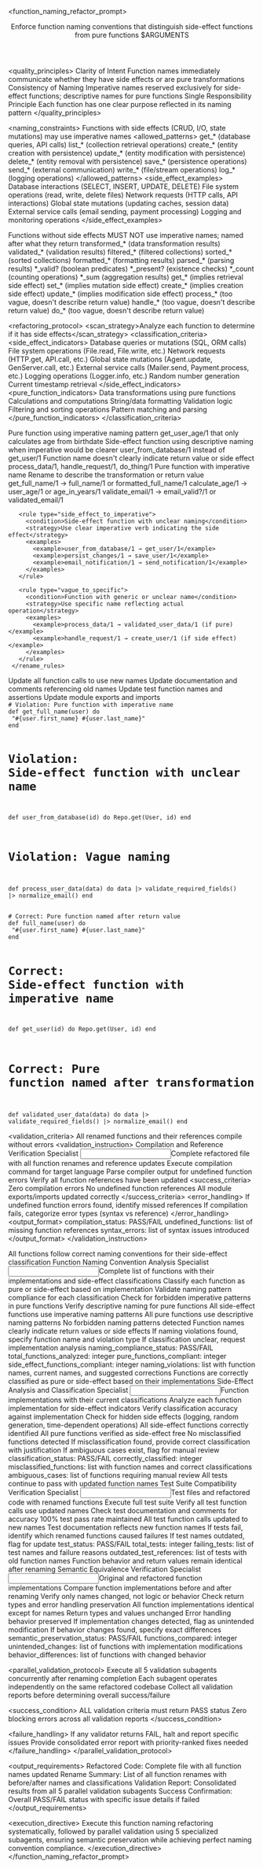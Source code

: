 <?xml version="1.0" encoding="UTF-8"?>
<function_naming_refactor_prompt>
 <header>
   <objective>Enforce function naming conventions that distinguish side-effect functions from pure functions</objective>
   <target_file>$ARGUMENTS</target_file>
 </header>

 <quality_principles>
   <principle id="1">
     <name>Clarity of Intent</name>
     <description>Function names immediately communicate whether they have side effects or are pure transformations</description>
   </principle>
   <principle id="2">
     <name>Consistency of Naming</name>
     <description>Imperative names reserved exclusively for side-effect functions; descriptive names for pure functions</description>
   </principle>
   <principle id="3">
     <name>Single Responsibility Principle</name>
     <description>Each function has one clear purpose reflected in its naming pattern</description>
   </principle>
 </quality_principles>

 <naming_constraints>
   <constraint type="side_effect_functions">
     <description>Functions with side effects (CRUD, I/O, state mutations) may use imperative names</description>
     <allowed_patterns>
       <pattern>get_* (database queries, API calls)</pattern>
       <pattern>list_* (collection retrieval operations)</pattern>
       <pattern>create_* (entity creation with persistence)</pattern>
       <pattern>update_* (entity modification with persistence)</pattern>
       <pattern>delete_* (entity removal with persistence)</pattern>
       <pattern>save_* (persistence operations)</pattern>
       <pattern>send_* (external communication)</pattern>
       <pattern>write_* (file/stream operations)</pattern>
       <pattern>log_* (logging operations)</pattern>
     </allowed_patterns>
     <side_effect_examples>
       <example>Database interactions (SELECT, INSERT, UPDATE, DELETE)</example>
       <example>File system operations (read, write, delete files)</example>
       <example>Network requests (HTTP calls, API interactions)</example>
       <example>Global state mutations (updating caches, session data)</example>
       <example>External service calls (email sending, payment processing)</example>
       <example>Logging and monitoring operations</example>
     </side_effect_examples>
   </constraint>

   <constraint type="pure_functions">
     <description>Functions without side effects MUST NOT use imperative names; named after what they return</description>
     <naming_patterns>
       <pattern>transformed_* (data transformation results)</pattern>
       <pattern>validated_* (validation results)</pattern>
       <pattern>filtered_* (filtered collections)</pattern>
       <pattern>sorted_* (sorted collections)</pattern>
       <pattern>formatted_* (formatting results)</pattern>
       <pattern>parsed_* (parsing results)</pattern>
       <pattern>*_valid? (boolean predicates)</pattern>
       <pattern>*_present? (existence checks)</pattern>
       <pattern>*_count (counting operations)</pattern>
       <pattern>*_sum (aggregation results)</pattern>
     </naming_patterns>
     <forbidden_patterns>
       <pattern>get_* (implies retrieval side effect)</pattern>
       <pattern>set_* (implies mutation side effect)</pattern>
       <pattern>create_* (implies creation side effect)</pattern>
       <pattern>update_* (implies modification side effect)</pattern>
       <pattern>process_* (too vague, doesn't describe return value)</pattern>
       <pattern>handle_* (too vague, doesn't describe return value)</pattern>
       <pattern>do_* (too vague, doesn't describe return value)</pattern>
     </forbidden_patterns>
   </constraint>
 </naming_constraints>

 <refactoring_protocol>
   <phase id="1" name="Function Classification">
     <scan_strategy>Analyze each function to determine if it has side effects</scan_strategy>
     <classification_criteria>
       <side_effect_indicators>
         <indicator>Database queries or mutations (SQL, ORM calls)</indicator>
         <indicator>File system operations (File.read, File.write, etc.)</indicator>
         <indicator>Network requests (HTTP.get, API.call, etc.)</indicator>
         <indicator>Global state mutations (Agent.update, GenServer.call, etc.)</indicator>
         <indicator>External service calls (Mailer.send, Payment.process, etc.)</indicator>
         <indicator>Logging operations (Logger.info, etc.)</indicator>
         <indicator>Random number generation</indicator>
         <indicator>Current timestamp retrieval</indicator>
       </side_effect_indicators>
       <pure_function_indicators>
         <indicator>Data transformations using pure functions</indicator>
         <indicator>Calculations and computations</indicator>
         <indicator>String/data formatting</indicator>
         <indicator>Validation logic</indicator>
         <indicator>Filtering and sorting operations</indicator>
         <indicator>Pattern matching and parsing</indicator>
       </pure_function_indicators>
     </classification_criteria>
   </phase>

   <phase id="2" name="Naming Violation Detection">
     <violation_types>
       <violation type="impure_imperative">
         <description>Pure function using imperative naming pattern</description>
         <example>get_user_age/1 that only calculates age from birthdate</example>
       </violation>
       <violation type="side_effect_descriptive">
         <description>Side-effect function using descriptive naming when imperative would be clearer</description>
         <example>user_from_database/1 instead of get_user/1</example>
       </violation>
       <violation type="vague_naming">
         <description>Function name doesn't clearly indicate return value or side effect</description>
         <example>process_data/1, handle_request/1, do_thing/1</example>
       </violation>
     </violation_types>
   </phase>

   <phase id="3" name="Rename Strategy Application">
     <rename_rules>
       <rule type="pure_to_descriptive">
         <condition>Pure function with imperative name</condition>
         <strategy>Rename to describe the transformation or return value</strategy>
         <examples>
           <example>get_full_name/1 → full_name/1 or formatted_full_name/1</example>
           <example>calculate_age/1 → user_age/1 or age_in_years/1</example>
           <example>validate_email/1 → email_valid?/1 or validated_email/1</example>
         </examples>
       </rule>

       <rule type="side_effect_to_imperative">
         <condition>Side-effect function with unclear naming</condition>
         <strategy>Use clear imperative verb indicating the side effect</strategy>
         <examples>
           <example>user_from_database/1 → get_user/1</example>
           <example>persist_changes/1 → save_user/1</example>
           <example>email_notification/1 → send_notification/1</example>
         </examples>
       </rule>

       <rule type="vague_to_specific">
         <condition>Function with generic or unclear name</condition>
         <strategy>Use specific name reflecting actual operation</strategy>
         <examples>
           <example>process_data/1 → validated_user_data/1 (if pure)</example>
           <example>handle_request/1 → create_user/1 (if side effect)</example>
         </examples>
       </rule>
     </rename_rules>
   </phase>

   <phase id="4" name="Reference Update">
     <update_strategy>
       <requirement>Update all function calls to use new names</requirement>
       <requirement>Update documentation and comments referencing old names</requirement>
       <requirement>Update test function names and assertions</requirement>
       <requirement>Update module exports and imports</requirement>
     </update_strategy>
   </phase>
 </refactoring_protocol>

 <examples>
   <before title="Naming Violations">
     <code language="elixir">
# Violation: Pure function with imperative name
def get_full_name(user) do
 "#{user.first_name} #{user.last_name}"
end

# Violation: Side-effect function with unclear name
def user_from_database(id) do
 Repo.get(User, id)
end

# Violation: Vague naming
def process_user_data(data) do
 data
 |> validate_required_fields()
 |> normalize_email()
end
     </code>
   </before>

   <after title="Compliant Naming">
     <code language="elixir">
# Correct: Pure function named after return value
def full_name(user) do
 "#{user.first_name} #{user.last_name}"
end

# Correct: Side-effect function with imperative name
def get_user(id) do
 Repo.get(User, id)
end

# Correct: Pure function named after transformation
def validated_user_data(data) do
 data
 |> validate_required_fields()
 |> normalize_email()
end
     </code>
   </after>
 </examples>

 <validation_criteria>
   <criterion type="compilation_success" subagent_id="compilation_validator">
     <description>All renamed functions and their references compile without errors</description>
     <validation_instruction>
       <role>Compilation and Reference Verification Specialist</role>
       <input>Complete refactored file with all function renames and reference updates</input>
       <commands>
         <command>Execute compilation command for target language</command>
         <command>Parse compiler output for undefined function errors</command>
         <command>Verify all function references have been updated</command>
       </commands>
       <success_criteria>
         <criterion>Zero compilation errors</criterion>
         <criterion>No undefined function references</criterion>
         <criterion>All module exports/imports updated correctly</criterion>
       </success_criteria>
       <error_handling>
         <condition>If undefined function errors found, identify missed references</condition>
         <condition>If compilation fails, categorize error types (syntax vs reference)</condition>
       </error_handling>
       <output_format>
         <field>compilation_status: PASS/FAIL</field>
         <field>undefined_functions: list of missing function references</field>
         <field>syntax_errors: list of syntax issues introduced</field>
       </output_format>
     </validation_instruction>
   </criterion>

   <criterion type="naming_convention_compliance" subagent_id="naming_validator">
     <description>All functions follow correct naming conventions for their side-effect classification</description>
     <validation_instruction>
       <role>Function Naming Convention Analysis Specialist</role>
       <input>Complete list of functions with their implementations and side-effect classifications</input>
       <commands>
         <command>Classify each function as pure or side-effect based on implementation</command>
         <command>Validate naming pattern compliance for each classification</command>
         <command>Check for forbidden imperative patterns in pure functions</command>
         <command>Verify descriptive naming for pure functions</command>
       </commands>
       <success_criteria>
         <criterion>All side-effect functions use imperative naming patterns</criterion>
         <criterion>All pure functions use descriptive naming patterns</criterion>
         <criterion>No forbidden naming patterns detected</criterion>
         <criterion>Function names clearly indicate return values or side effects</criterion>
       </success_criteria>
       <error_handling>
         <condition>If naming violations found, specify function name and violation type</condition>
         <condition>If classification unclear, request implementation analysis</condition>
       </error_handling>
       <output_format>
         <field>naming_compliance_status: PASS/FAIL</field>
         <field>total_functions_analyzed: integer</field>
         <field>pure_functions_compliant: integer</field>
         <field>side_effect_functions_compliant: integer</field>
         <field>naming_violations: list with function names, current names, and suggested corrections</field>
       </output_format>
     </validation_instruction>
   </criterion>

   <criterion type="side_effect_classification" subagent_id="classification_validator">
     <description>Functions are correctly classified as pure or side-effect based on their implementations</description>
     <validation_instruction>
       <role>Side-Effect Analysis and Classification Specialist</role>
       <input>Function implementations with their current classifications</input>
       <commands>
         <command>Analyze each function implementation for side-effect indicators</command>
         <command>Verify classification accuracy against implementation</command>
         <command>Check for hidden side effects (logging, random generation, time-dependent operations)</command>
       </commands>
       <success_criteria>
         <criterion>All side-effect functions correctly identified</criterion>
         <criterion>All pure functions verified as side-effect free</criterion>
         <criterion>No misclassified functions detected</criterion>
       </success_criteria>
       <error_handling>
         <condition>If misclassification found, provide correct classification with justification</condition>
         <condition>If ambiguous cases exist, flag for manual review</condition>
       </error_handling>
       <output_format>
         <field>classification_status: PASS/FAIL</field>
         <field>correctly_classified: integer</field>
         <field>misclassified_functions: list with function names and correct classifications</field>
         <field>ambiguous_cases: list of functions requiring manual review</field>
       </output_format>
     </validation_instruction>
   </criterion>

   <criterion type="test_compatibility" subagent_id="test_validator">
     <description>All tests continue to pass with updated function names</description>
     <validation_instruction>
       <role>Test Suite Compatibility Verification Specialist</role>
       <input>Test files and refactored code with renamed functions</input>
       <commands>
         <command>Execute full test suite</command>
         <command>Verify all test function calls use updated names</command>
         <command>Check test documentation and comments for accuracy</command>
       </commands>
       <success_criteria>
         <criterion>100% test pass rate maintained</criterion>
         <criterion>All test function calls updated to new names</criterion>
         <criterion>Test documentation reflects new function names</criterion>
       </success_criteria>
       <error_handling>
         <condition>If tests fail, identify which renamed functions caused failures</condition>
         <condition>If test names outdated, flag for update</condition>
       </error_handling>
       <output_format>
         <field>test_status: PASS/FAIL</field>
         <field>total_tests: integer</field>
         <field>failing_tests: list of test names and failure reasons</field>
         <field>outdated_test_references: list of tests with old function names</field>
       </output_format>
     </validation_instruction>
   </criterion>

   <criterion type="semantic_preservation" subagent_id="semantic_validator">
     <description>Function behavior and return values remain identical after renaming</description>
     <validation_instruction>
       <role>Semantic Equivalence Verification Specialist</role>
       <input>Original and refactored function implementations</input>
       <commands>
         <command>Compare function implementations before and after renaming</command>
         <command>Verify only names changed, not logic or behavior</command>
         <command>Check return types and error handling preservation</command>
       </commands>
       <success_criteria>
         <criterion>All function implementations identical except for names</criterion>
         <criterion>Return types and values unchanged</criterion>
         <criterion>Error handling behavior preserved</criterion>
       </success_criteria>
       <error_handling>
         <condition>If implementation changes detected, flag as unintended modification</condition>
         <condition>If behavior changes found, specify exact differences</condition>
       </error_handling>
       <output_format>
         <field>semantic_preservation_status: PASS/FAIL</field>
         <field>functions_compared: integer</field>
         <field>unintended_changes: list of functions with implementation modifications</field>
         <field>behavior_differences: list of functions with changed behavior</field>
       </output_format>
     </validation_instruction>
   </criterion>
 </validation_criteria>

 <parallel_validation_protocol>
   <coordination>
     <instruction>Execute all 5 validation subagents concurrently after renaming completion</instruction>
     <instruction>Each subagent operates independently on the same refactored codebase</instruction>
     <instruction>Collect all validation reports before determining overall success/failure</instruction>
   </coordination>

   <success_condition>
     <requirement>ALL validation criteria must return PASS status</requirement>
     <requirement>Zero blocking errors across all validation reports</requirement>
   </success_condition>

   <failure_handling>
     <condition>If any validator returns FAIL, halt and report specific issues</condition>
     <condition>Provide consolidated error report with priority-ranked fixes needed</condition>
   </failure_handling>
 </parallel_validation_protocol>

 <output_requirements>
   <requirement id="1">Refactored Code: Complete file with all function names updated</requirement>
   <requirement id="2">Rename Summary: List of all function renames with before/after names and classifications</requirement>
   <requirement id="3">Validation Report: Consolidated results from all 5 parallel validation subagents</requirement>
   <requirement id="4">Success Confirmation: Overall PASS/FAIL status with specific issue details if failed</requirement>
 </output_requirements>

 <execution_directive>
   Execute this function naming refactoring systematically, followed by parallel validation using 5 specialized subagents, ensuring semantic preservation while achieving perfect naming convention compliance.
 </execution_directive>
</function_naming_refactor_prompt>
